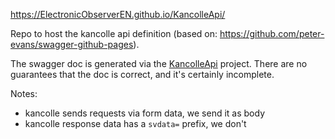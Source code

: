 https://ElectronicObserverEN.github.io/KancolleApi/

Repo to host the kancolle api definition (based on: https://github.com/peter-evans/swagger-github-pages).

The swagger doc is generated via the [KancolleApi](https://github.com/ElectronicObserverEN/ElectronicObserver/pull/496) project.
There are no guarantees that the doc is correct, and it's certainly incomplete.

Notes:
 - kancolle sends requests via form data, we send it as body
 - kancolle response data has a `svdata=` prefix, we don't
